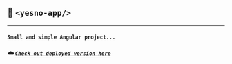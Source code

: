 ## :speech_balloon: `<yesno-app/>`

------------

#### `Small and simple Angular project...`

##### :cloud: [`Check out deployed version here`](https://yesno-question.web.app/)
